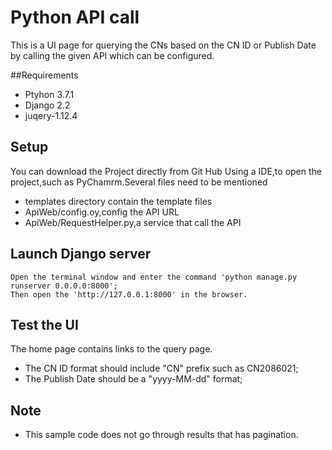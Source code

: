 # Python API call
This is a UI page for querying the CNs based on the CN ID or Publish Date by calling the given API which can be configured.

##Requirements
 - Ptyhon 3.7.1
 - Django 2.2
 - juqery-1.12.4

## Setup
You can download the Project directly from Git Hub
Using a IDE,to open the project,such as PyChamrm.Several files need to be mentioned
 - templates directory contain the template files
 - ApiWeb/config.oy,config the API URL
 - ApiWeb/RequestHelper.py,a service that call the API

## Launch Django server
	Open the terminal window and enter the command 'python manage.py runserver 0.0.0.0:8000';
	Then open the 'http://127.0.0.1:8000' in the browser.

## Test the UI
The home page contains links to the query page.
 - The CN ID format should include "CN" prefix such as CN2086021;
 - The Publish Date should be a "yyyy-MM-dd" format;

 ## Note

 - This sample code does not go through results that has pagination. 
